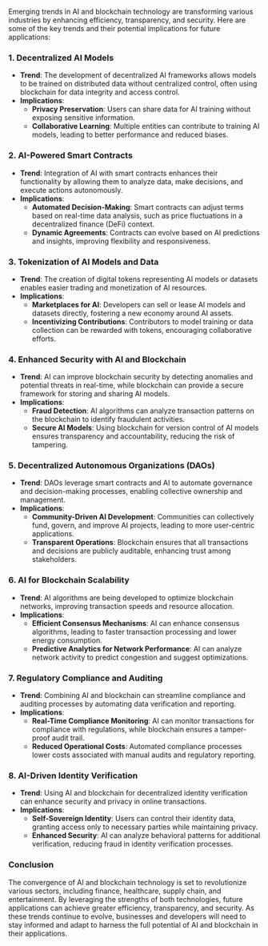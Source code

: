 Emerging trends in AI and blockchain technology are transforming various industries by enhancing efficiency, transparency, and security. Here are some of the key trends and their potential implications for future applications:

### 1. **Decentralized AI Models**

- **Trend**: The development of decentralized AI frameworks allows models to be trained on distributed data without centralized control, often using blockchain for data integrity and access control.
- **Implications**:
  - **Privacy Preservation**: Users can share data for AI training without exposing sensitive information.
  - **Collaborative Learning**: Multiple entities can contribute to training AI models, leading to better performance and reduced biases.

### 2. **AI-Powered Smart Contracts**

- **Trend**: Integration of AI with smart contracts enhances their functionality by allowing them to analyze data, make decisions, and execute actions autonomously.
- **Implications**:
  - **Automated Decision-Making**: Smart contracts can adjust terms based on real-time data analysis, such as price fluctuations in a decentralized finance (DeFi) context.
  - **Dynamic Agreements**: Contracts can evolve based on AI predictions and insights, improving flexibility and responsiveness.

### 3. **Tokenization of AI Models and Data**

- **Trend**: The creation of digital tokens representing AI models or datasets enables easier trading and monetization of AI resources.
- **Implications**:
  - **Marketplaces for AI**: Developers can sell or lease AI models and datasets directly, fostering a new economy around AI assets.
  - **Incentivizing Contributions**: Contributors to model training or data collection can be rewarded with tokens, encouraging collaborative efforts.

### 4. **Enhanced Security with AI and Blockchain**

- **Trend**: AI can improve blockchain security by detecting anomalies and potential threats in real-time, while blockchain can provide a secure framework for storing and sharing AI models.
- **Implications**:
  - **Fraud Detection**: AI algorithms can analyze transaction patterns on the blockchain to identify fraudulent activities.
  - **Secure AI Models**: Using blockchain for version control of AI models ensures transparency and accountability, reducing the risk of tampering.

### 5. **Decentralized Autonomous Organizations (DAOs)**

- **Trend**: DAOs leverage smart contracts and AI to automate governance and decision-making processes, enabling collective ownership and management.
- **Implications**:
  - **Community-Driven AI Development**: Communities can collectively fund, govern, and improve AI projects, leading to more user-centric applications.
  - **Transparent Operations**: Blockchain ensures that all transactions and decisions are publicly auditable, enhancing trust among stakeholders.

### 6. **AI for Blockchain Scalability**

- **Trend**: AI algorithms are being developed to optimize blockchain networks, improving transaction speeds and resource allocation.
- **Implications**:
  - **Efficient Consensus Mechanisms**: AI can enhance consensus algorithms, leading to faster transaction processing and lower energy consumption.
  - **Predictive Analytics for Network Performance**: AI can analyze network activity to predict congestion and suggest optimizations.

### 7. **Regulatory Compliance and Auditing**

- **Trend**: Combining AI and blockchain can streamline compliance and auditing processes by automating data verification and reporting.
- **Implications**:
  - **Real-Time Compliance Monitoring**: AI can monitor transactions for compliance with regulations, while blockchain ensures a tamper-proof audit trail.
  - **Reduced Operational Costs**: Automated compliance processes lower costs associated with manual audits and regulatory reporting.

### 8. **AI-Driven Identity Verification**

- **Trend**: Using AI and blockchain for decentralized identity verification can enhance security and privacy in online transactions.
- **Implications**:
  - **Self-Sovereign Identity**: Users can control their identity data, granting access only to necessary parties while maintaining privacy.
  - **Enhanced Security**: AI can analyze behavioral patterns for additional verification, reducing fraud in identity verification processes.

### Conclusion

The convergence of AI and blockchain technology is set to revolutionize various sectors, including finance, healthcare, supply chain, and entertainment. By leveraging the strengths of both technologies, future applications can achieve greater efficiency, transparency, and security. As these trends continue to evolve, businesses and developers will need to stay informed and adapt to harness the full potential of AI and blockchain in their applications.